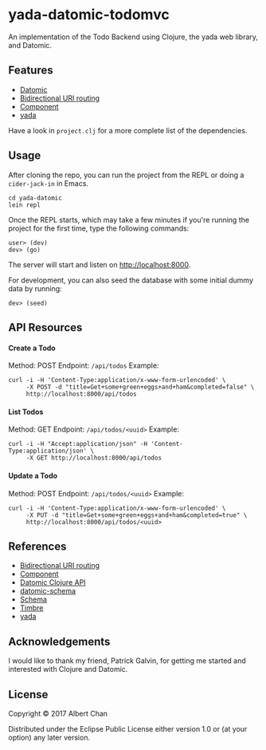 # yada-datomic-todomvc

An implementation of the Todo Backend using Clojure, the yada web library, and
Datomic.

## Features

- [Datomic](http://www.datomic.com/)
- [Bidirectional URI routing](https://github.com/juxt/bidi)
- [Component](https://github.com/stuartsierra/component)
- [yada](https://github.com/juxt/yada)

Have a look in `project.clj` for a more complete list of the dependencies.

## Usage

After cloning the repo, you can run the project from the REPL or doing a
`cider-jack-in` in Emacs.

```
cd yada-datomic
lein repl
```

Once the REPL starts, which may take a few minutes if you're running the project
for the first time, type the following commands:

```
user> (dev)
dev> (go)
```

The server will start and listen on [http://localhost:8000](http://localhost:8000).

For development, you can also seed the database with some initial dummy data by
running:

```
dev> (seed)
```

## API Resources

#### Create a Todo

Method:   POST
Endpoint: `/api/todos`
Example:

```
curl -i -H 'Content-Type:application/x-www-form-urlencoded' \
     -X POST -d "title=Get+some+green+eggs+and+ham&completed=false" \
     http://localhost:8000/api/todos
```

#### List Todos

Method:   GET
Endpoint: `/api/todos/<uuid>`
Example:

```
curl -i -H "Accept:application/json" -H 'Content-Type:application/json' \
     -X GET http://localhost:8000/api/todos
```

#### Update a Todo

Method:   POST
Endpoint: `/api/todos/<uuid>`
Example:

```
curl -i -H 'Content-Type:application/x-www-form-urlencoded' \
     -X PUT -d "title=Get+some+green+eggs+and+ham&completed=true" \
     http://localhost:8000/api/todos/<uuid>
```

## References

- [Bidirectional URI routing](https://github.com/juxt/bidi)
- [Component](https://github.com/stuartsierra/component)
- [Datomic Clojure API](http://docs.datomic.com/clojure/)
- [datomic-schema](https://github.com/Yuppiechef/datomic-schema)
- [Schema](https://github.com/plumatic/schema)
- [Timbre](https://github.com/ptaoussanis/timbre)
- [yada](https://github.com/juxt/yada)

## Acknowledgements

I would like to thank my friend, Patrick Galvin, for getting me started and
interested with Clojure and Datomic.

## License

Copyright © 2017 Albert Chan

Distributed under the Eclipse Public License either version 1.0 or (at
your option) any later version.
